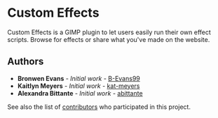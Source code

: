 # Custom Effects

Custom Effects is a GIMP plugin to let users easily run their own effect scripts. Browse for effects or share what you've made on the website.

## Authors

* **Bronwen Evans** - *Initial work* - [B-Evans99](https://github.com/B-Evans99)
* **Kaitlyn Meyers** - *Initial work* - [kat-meyers](https://github.com/kat-meyers)
* **Alexandra Bittante** - *Initial work* - [abittante](https://github.com/abittante)

See also the list of [contributors](https://github.com/your/project/contributors) who participated in this project.
